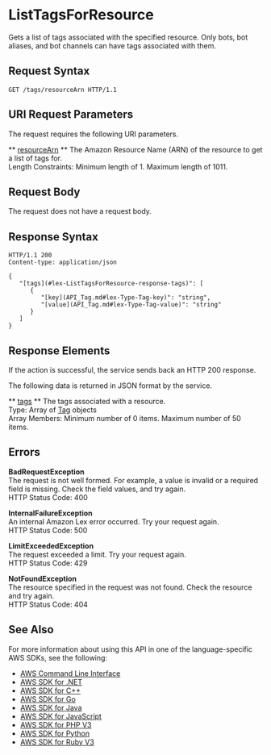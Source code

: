 # ListTagsForResource<a name="API_ListTagsForResource"></a>

Gets a list of tags associated with the specified resource\. Only bots, bot aliases, and bot channels can have tags associated with them\.

## Request Syntax<a name="API_ListTagsForResource_RequestSyntax"></a>

```
GET /tags/resourceArn HTTP/1.1
```

## URI Request Parameters<a name="API_ListTagsForResource_RequestParameters"></a>

The request requires the following URI parameters\.

 ** [resourceArn](#API_ListTagsForResource_RequestSyntax) **   <a name="lex-ListTagsForResource-request-resourceArn"></a>
The Amazon Resource Name \(ARN\) of the resource to get a list of tags for\.  
Length Constraints: Minimum length of 1\. Maximum length of 1011\.

## Request Body<a name="API_ListTagsForResource_RequestBody"></a>

The request does not have a request body\.

## Response Syntax<a name="API_ListTagsForResource_ResponseSyntax"></a>

```
HTTP/1.1 200
Content-type: application/json

{
   "[tags](#lex-ListTagsForResource-response-tags)": [ 
      { 
         "[key](API_Tag.md#lex-Type-Tag-key)": "string",
         "[value](API_Tag.md#lex-Type-Tag-value)": "string"
      }
   ]
}
```

## Response Elements<a name="API_ListTagsForResource_ResponseElements"></a>

If the action is successful, the service sends back an HTTP 200 response\.

The following data is returned in JSON format by the service\.

 ** [tags](#API_ListTagsForResource_ResponseSyntax) **   <a name="lex-ListTagsForResource-response-tags"></a>
The tags associated with a resource\.  
Type: Array of [Tag](API_Tag.md) objects  
Array Members: Minimum number of 0 items\. Maximum number of 50 items\.

## Errors<a name="API_ListTagsForResource_Errors"></a>

 **BadRequestException**   
The request is not well formed\. For example, a value is invalid or a required field is missing\. Check the field values, and try again\.  
HTTP Status Code: 400

 **InternalFailureException**   
An internal Amazon Lex error occurred\. Try your request again\.  
HTTP Status Code: 500

 **LimitExceededException**   
The request exceeded a limit\. Try your request again\.  
HTTP Status Code: 429

 **NotFoundException**   
The resource specified in the request was not found\. Check the resource and try again\.  
HTTP Status Code: 404

## See Also<a name="API_ListTagsForResource_SeeAlso"></a>

For more information about using this API in one of the language\-specific AWS SDKs, see the following:
+  [AWS Command Line Interface](https://docs.aws.amazon.com/goto/aws-cli/lex-models-2017-04-19/ListTagsForResource) 
+  [AWS SDK for \.NET](https://docs.aws.amazon.com/goto/DotNetSDKV3/lex-models-2017-04-19/ListTagsForResource) 
+  [AWS SDK for C\+\+](https://docs.aws.amazon.com/goto/SdkForCpp/lex-models-2017-04-19/ListTagsForResource) 
+  [AWS SDK for Go](https://docs.aws.amazon.com/goto/SdkForGoV1/lex-models-2017-04-19/ListTagsForResource) 
+  [AWS SDK for Java](https://docs.aws.amazon.com/goto/SdkForJava/lex-models-2017-04-19/ListTagsForResource) 
+  [AWS SDK for JavaScript](https://docs.aws.amazon.com/goto/AWSJavaScriptSDK/lex-models-2017-04-19/ListTagsForResource) 
+  [AWS SDK for PHP V3](https://docs.aws.amazon.com/goto/SdkForPHPV3/lex-models-2017-04-19/ListTagsForResource) 
+  [AWS SDK for Python](https://docs.aws.amazon.com/goto/boto3/lex-models-2017-04-19/ListTagsForResource) 
+  [AWS SDK for Ruby V3](https://docs.aws.amazon.com/goto/SdkForRubyV3/lex-models-2017-04-19/ListTagsForResource) 